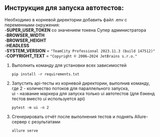 ## Инструкция для запуска автотестов:

Необходимо в корневой директории добавить файл .env с переменными окружения:<br/>
-**SUPER_USER_TOKEN** со значением токена Супер администратора<br/>
-**BROWSER_WIDTH**<br/>
-**BROWSER_HEIGHT**<br/>
-**HEADLESS**<br/>
-**SYSTEM_VERSION** = ```"TeamCity Professional 2023.11.3 (build 147512)"```<br/>
-**COPYRIGHT_TEXT** = ```"Copyright © 2006–2024 JetBrains s.r.o."```

1. Выполнить команду для установки всех зависимостей
   ```shell
   pip install -r requirements.txt
2. Запустить api-тесты из корневой директории, выполнив команду, где 2 - количество потоков для параллельного
   запуска, <br/>
   ui - название маркера для запуска только ui автотестов (для бэкенд тестов вместо ui используется api)

   ```shell
   pytest -m ui -n 2

3. Сгенерировать отчёт после выполнения тестов и поднять Allure-сервер с результатами
   ```shell
   allure serve
